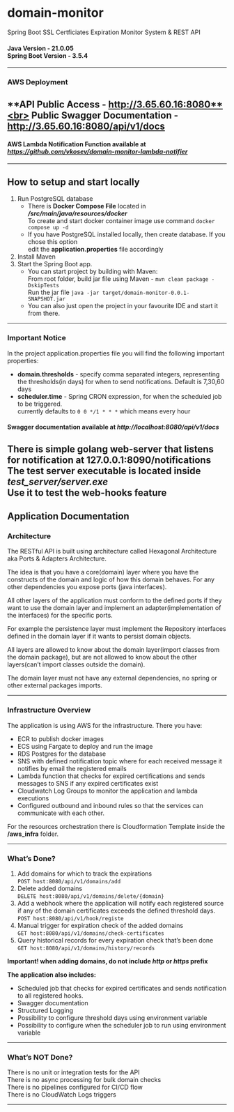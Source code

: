 # domain-monitor

Spring Boot SSL Certficiates Expiration Monitor System & REST API

#### Java Version - 21.0.05 <br> Spring Boot Version - 3.5.4

---
### AWS Deployment
**API Public Access - http://3.65.60.16:8080**<br>
**Public Swagger Documentation - http://3.65.60.16:8080/api/v1/docs**
---
#### AWS Lambda Notification Function available at ***https://github.com/vkosev/domain-monitor-lambda-notifier***

---

## How to setup and start locally
1. Run PostgreSQL database
    - There is **Docker Compose File** located in ***/src/main/java/resources/docker***
      <br> To create and start docker container image use command `docker compose up -d` 
    - If you have PostgreSQL installed locally, then create database. If you chose this option 
      <br>edit the **application.properties** file accordingly
2. Install Maven
3. Start the Spring Boot app.
   - You can start project by building with Maven:
     <br> From root folder, build jar file using Maven - ```mvn clean package -DskipTests```
     <br> Run the jar file ```java -jar target/domain-monitor-0.0.1-SNAPSHOT.jar```
   - You can also just open the project in your favourite IDE and start it from there. 
---
### Important Notice
In the project application.properties file you will find the following important properties:
* **domain.thresholds** - specify comma separated integers, representing 
  <br>the thresholds(in days) for when to send notifications. Default is 7,30,60 days
* **scheduler.time** - Spring CRON expression, for when the scheduled job to be triggered.
  <br> currently defaults to `0 0 */1 * * *` which means every hour

#### Swagger documentation available at ***http://localhost:8080/api/v1/docs***

There is simple golang web-server that listens for notification at 127.0.0.1:8090/notifications
<br>The test server executable is located inside **_test_server/server.exe_**
<br>Use it to test the web-hooks feature
---

## Application Documentation
### Architecture 
The RESTful API is built using architecture called Hexagonal Architecture aka Ports & Adapters Architecture.

The idea is that you have a core(domain) layer where you have the constructs of the domain and logic of how this domain behaves. For any other dependencies you expose ports (java interfaces).

All other layers of the application must conform to the defined ports if they want to use the domain layer and implement an adapter(implementation of the interfaces) for the specific ports.

For example the persistence layer must implement the Repository interfaces defined in the domain layer if it wants to persist domain objects.


All layers are allowed to know about the domain layer(import classes from the domain package), but are not allowed to know about the other layers(can’t import classes outside the domain).

The domain layer must not have any external dependencies, no spring or other external packages imports.

---
### Infrastructure Overview
The application is using AWS for the infrastructure.
There you have:
- ECR to publish docker images
- ECS using Fargate to deploy and run the image
- RDS Postgres for the database
- SNS with defined notification topic where for each received message it notifies by email the registered emails
- Lambda function that checks for expired certifications and sends messages to SNS if any expired certificates exist
- Cloudwatch Log Groups to monitor the application and lambda executions
- Configured outbound and inbound rules so that the services can communicate with each other.

For the resources orchestration there is Cloudformation Template inside the **/aws_infra** folder.

---

### What’s Done?
1. Add domains for which to track the expirations <br> `POST host:8080/api/v1/domains/add`
2. Delete added domains <br> `DELETE host:8080/api/v1/domains/delete/{domain}`
3. Add a webhook where the application will notify each registered source if any of the domain certificates exceeds the defined threshold days.
<br> `POST host:8080/api/v1/hook/registe`
4. Manual trigger for expiration check of the added domains <br> `GET host:8080/api/v1/domains/check-certificates`
5. Query historical records for every expiration check that’s been done <br> `GET host:8080/api/v1/domains/history/records`

**Important! when adding domains, do not include _http_ or _https_ prefix**

**The application also includes:**
- Scheduled job that checks for expired certificates and sends notification to all registered hooks.
- Swagger documentation
- Structured Logging
- Possibility to configure threshold days using environment variable
- Possibility to configure when the scheduler job to run using environment variable

---

### What’s NOT Done?
There is no unit or integration tests for the API
<br>There is no async processing for bulk domain checks
<br>There is no pipelines configured for CI/CD flow
<br>There is no CloudWatch Logs triggers

---






